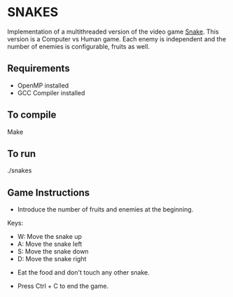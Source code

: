 SNAKES
=========================
Implementation of a multithreaded version of the video game [Snake](https://en.wikipedia.org/wiki/Snake_(video_game_genre)). 
This version is a Computer vs Human game. Each enemy is independent and the number of enemies is configurable, fruits as well.


Requirements
--------------------
- OpenMP installed
- GCC Compiler installed

To compile
----------------------
Make


To run
--------------------
./snakes


Game Instructions
--------------------
- Introduce the number of fruits and enemies at the beginning.

Keys: 
- W: Move the snake up
- A: Move the snake left
- S: Move the snake down
- D: Move the snake right 

* Eat the food and don't touch any other snake.

- Press Ctrl + C to end the game. 
